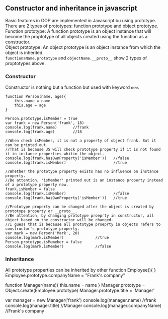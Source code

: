 ## Constructor and inheritance in javascript
Basic features in OOP are implemented in Javascript bu using prototype. There are 2 types of prototypes: function prototype and object prototype.  
Function prototype: A function prototype is an object instance that will become the proptotype of all objects created using the function as a constructor.  
Object prototype: An object prototype is an object instance from which the object is inherited.  
`functionaName.prototype` and `objectName.__proto__` show 2 types of proptotypes above.  
### Constructor
Constructor is nothing but a function but used with keyword `new`.
```
function Person(name, age){
	this.name = name
	this.age = age
}

Person.prototype.isMember = true
var frank = new Person('frank', 18)
console.log(frank.name)       //frank
console.log(frank.age)        //18

//When check isMember, it is not a property of object frank. But it can be printed out. 
//That is because JS will check prototype property if it is not found it in instance properties whitin the object.
console.log(frank.hasOwnProperty('isMember'))   //false
console.log(frank.isMember)                     //true

//Whether the prototype property exists has no influence on instance property.
//Be attention, 'isMember' printed out is an instance property instead of a prototype property now.
frank.isMember = false
console.log(frank.isMember)                     //false
console.log(frank.hasOwnProperty('isMember'))   //true

//Prototype property can be changed after the object is created by prototype property or __proto__.
//Be attention, by changing prototype proeprty in constructor, all object based on the constructor will be changed.
//I guess that is because all prototype proeprty in objects refers to constructor's prototype property.
var mark = new Person('Mark', 20)
console.log(mark.isMember)              //true
Person.prototype.isMemeber = false      
console.log(mark.isMember)              //false
```

### Inheritance
All prototype properties can be inherited by other 
function Employee(){
}
Employee.prototype.companyName = "Frank's company"

function Manager(name){
	this.name = name
}
Manager.prototype = Object.create(Employee.prototype)
Manager.prototype.title = 'Manager'

var manager = new Manager('frank')
console.log(manager.name)             //frank
console.log(manager.title)            //Manager
console.log(manager.companyName)      //Frank's company
